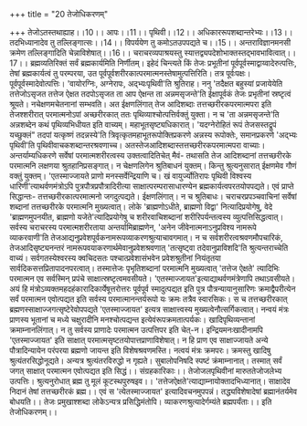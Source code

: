 +++
title = "20 तेजोधिकरणम्"

+++
तेजोऽतस्तथाह्याह।।10।। आपः।।11।। पृथिवी।।12।। अधिकाररूपशब्दान्तरेभ्यः।।13।। तदभिध्यानादेव तु तल्लिङ्गात्सः।।14।। विपर्ययेण तु कमोऽतउपपद्यते च।।15।। अन्तराविज्ञानमनसी क्रमेण तल्लिङ्गादिति चेन्नाविशेषात्।।16।। चराचरव्यपाश्रयस्तु स्यात्तद्व्यपदेशोभाक्तस्तद्भावभावित्वात्।।17।। ब्रह्मव्यतिरिक्तं सर्वं ब्रह्मकार्यमिति निर्णीतम्। इहेदं चिन्त्यते किं तेजः प्रभूतीनां पूर्वपूर्वस्माद्वाय्वादेरुत्पत्तिः, तेषां ब्रह्मकार्यत्वं तु परम्परया, उत पूर्वपूर्वशरीरकात्परमात्मनस्तेषामुत्पत्तिरिति। तत्र पूर्वःपक्षः। पूर्वपूर्वस्मादेवोत्पत्तिः। 'वायोरग्निः, अग्नेरापः, अद्भ्यःपृथिवी'ति श्रुतिराह। ननु 'तदैक्षत बहुस्यां प्रजायेयेति तत्तेजोऽसृजत तत्तेज ऐक्षत तदपोऽसृजत ता आप ऐक्षन्त ता अन्नमसृजन्ते'ति ईक्षापूर्वकं तेजः प्रभृतीनां स्रष्टृत्वं श्रूयते। नचेक्षणमचेतनानां सम्भवति। अत ईक्षणलिंगात् तेज आदिशब्दाः तत्तच्छरीरकपरमात्मपरा इति तेजश्शरीरात् परमात्मनोऽपां अच्छरीरकात् ततः पृथिव्याश्चोत्पत्तिर्वक्तुं युक्ता। न च 'ता अन्नमसृजन्ते'ति अन्नशब्देन कथं पृथिव्यभिधीयत इति वाच्यम्। महाभूतसृष्ट्यधिकारात्। 'यदग्नेरोहितं रूपं तेजसस्तद्रूपं यच्छुक्लं" तदपां यत्कृष्णं तदन्नस्ये'ति त्रिवृत्कृतमहाभूतरूपोक्तिप्रकरणे अन्नस्य रूपोक्तेः, समानप्रकरणे 'अद्भ्यः पृथिवी'ति पृथिवीवाचकशब्दान्तरश्रवणाच्च। अतस्तेजआदिशब्दास्तत्तच्छरीरकपरमात्मपरा वाच्याः। अन्तर्याम्यधिकरणे सर्वेषां परमात्मशरीरत्वस्य उक्तत्वादितिचेत् मैवं- तथासति तेज आदिशब्दानां तत्तच्छरीरके परमात्मनि लक्षणया श्रुतहानिप्रसङ्गात्। न चेक्षणलिगेन श्रुतिबाधनं युक्तम्। किन्तु श्रुत्यनुसारात् ईक्षणमेव गौणं वक्तुं युक्तम्। 'एतस्माज्जायते प्राणो मनस्सर्वेन्द्रियाणि च। खं वायुर्ज्योतिरापः पृथिवी विश्वस्य धारिणी'त्याथर्वणमंत्रोऽपि पुत्रपौत्रप्रपौत्रादिरीत्या साक्षात्परम्परासाधारण्येन ब्रह्मकार्यत्वपरतयोपपद्यते। एवं प्राप्ते सिद्धान्तः- तत्तच्छरीरकात्परमात्मनो जगदुत्पद्यते। ईक्षणलिंगात्। न च श्रुतिबाधः। चराचरप्रपञ्चवाचिनां सर्वेषां शब्दानां तत्तच्छरीरके परमात्मनि मुख्यत्वात्। लोके 'ब्राह्मणोऽधीते, ब्राह्मणो विद्वा' नित्यादिप्रयोगेषु, वेदे 'ब्राह्मणमुपनयीत, ब्राह्मणो यजेते'त्यादिप्रयोगेषु च शरीरवाचिशब्दानां शरीरिपर्यन्तत्वस्य व्युत्पत्तिसिद्धत्वात्। सर्वस्य चराचरस्य परमात्मशरीरताया अन्तर्यामिब्राह्मणेन, 'अनेन जीवेनात्मनाऽनुप्रविश्य नामरूपे व्याकरवाणी'ति तेजआद्यनुप्रवेशपूर्वकनामरूपव्याकरणश्रुत्याचावगमात्। न च सर्वशरीरत्वश्रवणमौपचारिकं, तेजआदिसृष्ट्यनन्तरं नामरूपवयाकरणार्थमेवानुप्रवेशश्रवणात् 'तत्सृष्ट्वा तदेवानुप्राविशदि'ति श्रुत्यन्तराच्चेति वाच्यं। सर्वगतस्येश्वरस्य क्वचिदसतः पश्चात्प्रवेशासंभवेन प्रवेशश्रुतीनां नियंतृतया सार्वदिकसत्तप्रितापादनपरत्वात्। तस्मात्तेजः पृभृतिशब्दानां परमात्मनि मुख्यत्वात् 'तत्तेज ऐक्षते' त्यादिभिः परमात्मन एव सर्वस्मिन् प्रपंचे साक्षात्स्रष्टृत्वमवसीयते। 'एतस्माज्जायत'इत्याद्याथर्वणमंत्रेणापि तथाऽवसीयते। अयं हि मंत्रोऽव्यक्तमहदहंकारादिकार्येषूत्तरोत्तरः पूर्वपूर्व स्मादुत्पद्यत इति पुत्र पौत्रन्यायानुसारिणः क्रमाद्वैपरीत्येन सर्वं परमात्मन एवोत्पद्यत इति सर्वस्य परमात्मानन्तर्यरूपो यः क्रमः तत्रैव स्वारसिकः। स च तत्तच्छरीरकात् ब्रह्मणस्साक्षाज्जगत्सृष्टेरेवोपपद्यते 'एतस्माज्जायत' इत्यत्र साक्षात्त्वस्य मुख्यत्वेनौत्सर्गिकत्वात्। नन्वयं मंत्रः प्राणस्य भूतानां च मध्ये चक्षुरादीनि मनश्चोत्पद्यन्त इत्येवंरूपक्रमतात्पर्यकः। खादिपृथिव्यन्तानां क्रमाम्नानलिंगात्। न तु सर्वस्य प्राणादेः परमात्मन उत्पत्तिपर इति चेत्-न। इन्द्रियमनःखादीनामपि 'एतस्माज्जायत' इति साक्षात् परमात्मसृष्टतयोपात्तप्राणाविशेषात्। न हि प्राण एव साक्षाज्जायते अन्ये पौत्रादिन्यायेन परंपरया ब्रह्मणो जायन्त इति विशेषश्रवणमस्ति। नत्वयं मंत्रः क्रमपरः। क्रमस्तु खादिषु श्रुत्यंतरसिद्धोनूद्यते। अन्यत्र श्रुत्यंतरविरुद्धो न गृह्यते। सुबालोपनिषदि स्पष्टं क्रंमाम्नानात्। तस्मात् सर्वं जगत् साक्षात् परमात्मन एवोत्पद्यत इति सिद्धं।। संग्रहकारिकाः।। तेजोजलपृथिवीनां मारुततेजोजलेभ्य उत्पत्तिः। श्रुत्यनुरोधात् ब्रह्म तु मूलं कूटस्थपुरुषइव।। 'तत्तेजऐक्षते'त्याद्याम्नायोक्तादभिध्यानात्। साक्षादेव निदानं तेषां तत्तच्छरीरकं ब्रह्म।। एवं स 'त्येतस्माज्जायत' इत्यादिवचनमुपपन्नं। तद्ध्यविशेषादेषां ब्रह्मानंतर्यमेव बोधयति।। तेजः प्रमुखाश्शब्दा लोकेऽन्यत्र प्रसिद्धिमंतोपि। व्याकरणश्रुत्यादेर्गम्यंते ब्रह्मपर्यंताः।। इति तेजोधिकरणम्।।